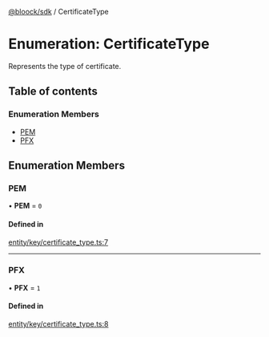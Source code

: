 [@bloock/sdk](../index.md) / CertificateType

# Enumeration: CertificateType

Represents the type of certificate.

## Table of contents

### Enumeration Members

- [PEM](CertificateType-1.md#pem)
- [PFX](CertificateType-1.md#pfx)

## Enumeration Members

### PEM

• **PEM** = ``0``

#### Defined in

[entity/key/certificate_type.ts:7](https://github.com/bloock/bloock-sdk/blob/b0d86bb/languages/js/src/entity/key/certificate_type.ts#L7)

___

### PFX

• **PFX** = ``1``

#### Defined in

[entity/key/certificate_type.ts:8](https://github.com/bloock/bloock-sdk/blob/b0d86bb/languages/js/src/entity/key/certificate_type.ts#L8)
